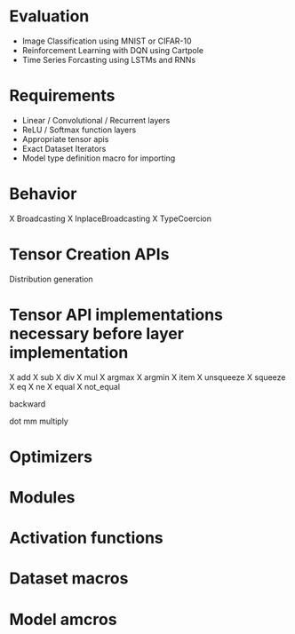 # Evaluation  
- Image Classification using MNIST or CIFAR-10  
- Reinforcement Learning with DQN using Cartpole  
- Time Series Forcasting using LSTMs and RNNs  
  
# Requirements  
- Linear / Convolutional / Recurrent layers  
- ReLU / Softmax function layers
- Appropriate tensor apis  
- Exact Dataset Iterators  
- Model type definition macro for importing  

# Behavior
X Broadcasting
X InplaceBroadcasting
X TypeCoercion

# Tensor Creation APIs
Distribution generation

# Tensor API implementations necessary before layer implementation
X add
X sub
X div
X mul
X argmax
X argmin
X item
X unsqueeze
X squeeze
X eq
X ne
X equal
X not_equal

backward

dot
mm
multiply


# Optimizers

# Modules

# Activation functions

# Dataset macros

# Model amcros
